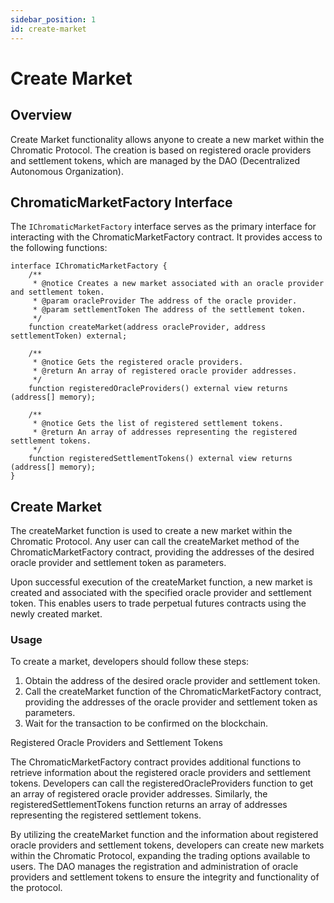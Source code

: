 ```yaml
---
sidebar_position: 1
id: create-market
---
```


# Create Market

## Overview

Create Market functionality allows anyone to create a new market within the Chromatic Protocol. The creation is based on registered oracle providers and settlement tokens, which are managed by the DAO (Decentralized Autonomous Organization).

## ChromaticMarketFactory Interface

The `IChromaticMarketFactory` interface serves as the primary interface for interacting with the ChromaticMarketFactory contract. It provides access to the following functions:

```solidity
interface IChromaticMarketFactory {
    /**
     * @notice Creates a new market associated with an oracle provider and settlement token.
     * @param oracleProvider The address of the oracle provider.
     * @param settlementToken The address of the settlement token.
     */
    function createMarket(address oracleProvider, address settlementToken) external;

    /**
     * @notice Gets the registered oracle providers.
     * @return An array of registered oracle provider addresses.
     */
    function registeredOracleProviders() external view returns (address[] memory);

    /**
     * @notice Gets the list of registered settlement tokens.
     * @return An array of addresses representing the registered settlement tokens.
     */
    function registeredSettlementTokens() external view returns (address[] memory);
}
```

## Create Market

The createMarket function is used to create a new market within the Chromatic Protocol. Any user can call the createMarket method of the ChromaticMarketFactory contract, providing the addresses of the desired oracle provider and settlement token as parameters.

Upon successful execution of the createMarket function, a new market is created and associated with the specified oracle provider and settlement token. This enables users to trade perpetual futures contracts using the newly created market.

### Usage

To create a market, developers should follow these steps:

1. Obtain the address of the desired oracle provider and settlement token.
2. Call the createMarket function of the ChromaticMarketFactory contract, providing the addresses of the oracle provider and settlement token as parameters.
3. Wait for the transaction to be confirmed on the blockchain.

Registered Oracle Providers and Settlement Tokens

The ChromaticMarketFactory contract provides additional functions to retrieve information about the registered oracle providers and settlement tokens. Developers can call the registeredOracleProviders function to get an array of registered oracle provider addresses. Similarly, the registeredSettlementTokens function returns an array of addresses representing the registered settlement tokens.

By utilizing the createMarket function and the information about registered oracle providers and settlement tokens, developers can create new markets within the Chromatic Protocol, expanding the trading options available to users. The DAO manages the registration and administration of oracle providers and settlement tokens to ensure the integrity and functionality of the protocol.